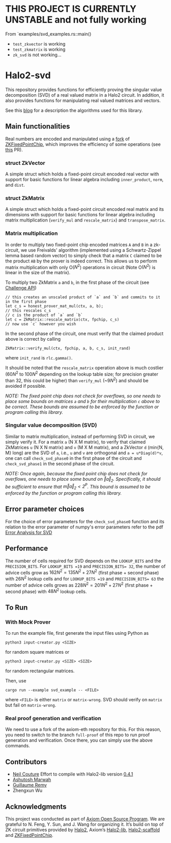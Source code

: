 # THIS PROJECT IS CURRENTLY UNSTABLE and not fully working

From `examples/svd_examples.rs::main()

* `test_zkvector` is working
* `test_zkmatrix` is working
* `zk_svd` is not working...

  
# Halo2-svd

This repository provides functions for efficiently proving the singular value decomposition (SVD) of a real valued matrix in a Halo2 circuit. In addition, it also provides functions for manipulating real valued matrices and vectors.

See this [blog](https://hackmd.io/@SQko9rCYRT67XG7dx6zaRQ/r1cWTJEfT) for a description the algorithms used for this library.

## Main functionalities

Real numbers are encoded and manipulated using a [fork](https://github.com/goforashutosh/ZKFixedPointChip) of [ZKFixedPointChip](https://github.com/DCMMC/ZKFixedPointChip), which improves the efficiency of some operations (see [this](https://github.com/DCMMC/ZKFixedPointChip/pull/1) PR).

### struct ZkVector

A simple struct which holds a fixed-point circuit encoded real vector with support for basic functions for linear algebra including `inner_product`, `norm`, and `dist`.

### struct ZkMatrix

A simple struct which holds a fixed-point circuit encoded real matrix and its dimensions with support for basic functions for linear algebra including matrix multiplication (`verify_mul` and `rescale_matrix`) and `transpose_matrix`.

### Matrix multiplication

In order to multiply two fixed-point chip encoded matrices `A` and `B` in a zk-circuit, we use Freivalds' algorithm (implemented using a Schwartz-Zippel lemma based random vector) to simply check that a matrix `C` claimed to be the product `AB` by the prover is indeed correct. This allows us to perform matrix multiplication with only O($N^2$) operations in circuit (Note O$(N^2)$ is linear in the size of the matrix).

To multiply two ZkMatrix `a` and `b`, in the first phase of the circuit (see [Challenge API](https://hackmd.io/@axiom/SJw3p-qX3))

```
// this creates an unscaled product of `a` and `b` and commits to it in the first phase
let c_s = honest_prover_mat_mul(ctx, a, b);
// this rescales c_s
// c is the product of `a` and `b`
let c = ZkMatrix::rescale_matrix(ctx, fpchip, c_s)
// now use `c` however you wish
```

In the second phase of the circuit, one must verify that the claimed product above is correct by calling

```
ZkMatrix::verify_mul(ctx, fpchip, a, b, c_s, init_rand)
```

where `init_rand` is `rlc.gamma()`.

It should be noted that the `rescale_matrix` operation above is much costlier ($60N^2$ to $100N^2$ depending on the lookup table size; for precision greater than 32, this could be higher) than `verify_mul` (~$9N^2$) and should be avoided if possible.

_NOTE: The fixed point chip does not check for overflows, so one needs to place some bounds on matrices `a` and `b` for their multiplication `c` above to be correct. These bounds are assumed to be enforced by the function or program calling this library._

### Singular value decomposition (SVD)

Similar to matrix multiplication, instead of performing SVD in circuit, we simply verify it. For a matrix `a` (N X M matrix), to verify that claimed ZkMatrices `u` (N X N matrix) and `v` (M X M matrix), and a ZkVector `d` (min{N, M} long) are the SVD of `a`, i.e., `u` and `v` are orthogonal and `a = u*Diag(d)*v`, one can call `check_svd_phase0` in the first phase of the circuit and `check_svd_phase1` in the second phase of the circuit.

_NOTE: Once again, because the fixed point chip does not check for overflows, one needs to place some bound on $\Vert a \Vert_2$. Specifically, it should be sufficient to ensure that $m \Vert a \Vert_2 < 2^P$. This bound is assumed to be enforced by the function or program calling this library._

## Error parameter choices

For the choice of error parameters for the `check_svd_phase0` function and its relation to the error parameter of numpy's error parameters refer to the pdf [Error Analysis for SVD](<./Error Analysis for SVD.pdf>)

## Performance

The number of cells required for SVD depends on the `LOOKUP_BITS` and the `PRECISION_BITS`. For `LOOKUP_BITS =19` and `PRECISION_BITS= 32`, the number of advice cells grow as $162N^2 = 135N^2 + 27N^2$ (first phase + second phase) with $26N^2$ lookup cells and for `LOOKUP_BITS =19` and `PRECISION_BITS= 63` the number of advice cells grows as $228N^2 = 201N^2 + 27N^2$ (first phase + second phase) with $48N^2$ lookup cells.

## To Run

### With Mock Prover

To run the example file, first generate the input files using Python as

```
python3 input-creator.py <SIZE>
```

for random square matrices or

```
python3 input-creator.py <SIZE> <SIZE>
```

for random rectangular matrices.

Then, use

```
cargo run --example svd_example -- <FILE>
```

where `<FILE>` is either `matrix` or `matrix-wrong`. SVD should verify on `matrix` but fail on `matrix-wrong`.

### Real proof generation and verification

We need to use a fork of the axiom-eth repository for this. For this reason, you need to switch to the branch `full-proof` of this repo to run proof generation and verification. Once there, you can simply use the above commands.

## Contributors

- [Neil Couture](https://github.com/neilcouture) Effort to compile with Halo2-lib version [0.4.1](https://github.com/axiom-crypto/halo2-lib/tree/v0.4.1)
- [Ashutosh Marwah](https://github.com/goforashutosh)
- [Guillaume Remy](https://github.com/GuillaumeRemy92)
- Zhengxun Wu

## Acknowledgments

This project was conducted as part of [Axiom Open Source Program](https://www.axiom.xyz/open-source). We are grateful to N. Feng, Y. Sun, and J. Wang for organizing it. It’s build on top of ZK circuit primitives provided by [Halo2](https://github.com/privacy-scaling-explorations/halo2), Axiom’s [Halo2-lib](https://github.com/axiom-crypto/halo2-lib), [Halo2-scaffold](https://github.com/axiom-crypto/halo2-scaffold) and [ZKFixedPointChip](https://github.com/DCMMC/ZKFixedPointChip).
